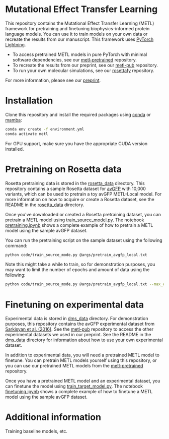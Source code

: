 # Mutational Effect Transfer Learning
This repository contains the Mutational Effect Transfer Learning (METL) framework for pretraining and finetuning biophysics-informed protein language models. 
You can use it to train models on your own data or recreate the results from our manuscript.
This framework uses [PyTorch Lightning](https://lightning.ai/docs/pytorch/stable/). 

- To access pretrained METL models in pure PyTorch with minimal software dependencies, see our [metl-pretrained](url) repository.
- To recreate the results from our preprint, see our [metl-pub](url) repository.
- To run your own molecular simulations, see our [rosettafy](url) repository.

For more information, please see our [preprint](url).

# Installation

Clone this repository and install the required packages using [conda](https://docs.anaconda.com/free/miniconda/index.html) or [mamba](https://mamba.readthedocs.io/en/latest/index.html):
```bash
conda env create -f environment.yml
conda activate metl
```

For GPU support, make sure you have the appropriate CUDA version installed.


# Pretraining on Rosetta data

Rosetta pretraining data is stored in the [rosetta_data](data/rosetta_data) directory.
This repository contains a sample Rosetta dataset for [avGFP](data/rosetta_data/avgfp) with 10,000 variants, which can be used to pretrain a toy avGFP METL-Local model.
For more information on how to acquire or create a Rosetta dataset, see the README in the [rosetta_data](data/rosetta_data) directory.

Once you've downloaded or created a Rosetta pretraining dataset, you can pretrain a METL model using [train_source_model.py](code/train_source_model.py).
The notebook [pretraining.ipynb](notebooks/pretraining.ipynb) shows a complete example of how to pretrain a METL model using the sample avGFP dataset.

You can run the pretraining script on the sample dataset using the following command:

```bash
python code/train_source_mode.py @args/pretrain_avgfp_local.txt
```

Note this might take a while to train, so for demonstration purposes, you may want to limit the number of epochs and amount of data using the following:

```bash
python code/train_source_mode.py @args/pretrain_avgfp_local.txt --max_epochs 5 --limit_train_batches 5 --limit_val_batches 5 --limit_test_batches 5
```

# Finetuning on experimental data

Experimental data is stored in [dms_data](data/dms_data) directory. 
For demonstration purposes, this repository contains the avGFP experimental dataset from [Sarkisyan et al. (2016)](https://doi.org/10.1038/nature17995). 
See the [metl-pub](url) repository to access the other experimental datasets we used in our preprint.
See the README in the [dms_data](data/dms_data) directory for information about how to use your own experimental dataset. 

In addition to experimental data, you will need a pretrained METL model to finetune.
You can pretrain METL models yourself using this repository, or you can use our pretrained METL models from the [metl-pretrained](url) repository. 

Once you have a pretrained METL model and an experimental dataset, you can finetune the model using [train_target_model.py](code/train_target_model.py).
The notebook [finetuning.ipynb](notebooks/finetuning.ipynb) shows a complete example of how to finetune a METL model using the sample avGFP dataset.

# Additional information

Training baseline models, etc.